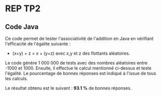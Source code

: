 # REP TP2

## Code Java

Ce code permet de tester l'associativité de l'addition en Java en vérifiant l'efficacité de l'égalite suivante : 
- (x+y) + z = x + (y+z) avec x,y et z des flottants aléatoires. 

Le code génère 1 000 000 de tests avec des nombres aléatoires entre -1000 et 1000. Ensuite, il effectue le calcul mentionné ci-dessus et teste l'égalité.
Le pourcentage de bonnes réponses est indiqué à l'issue de tous les calculs. 

Le résultat obtenu est le suivant : **93.1 %** de bonnes réponses.
